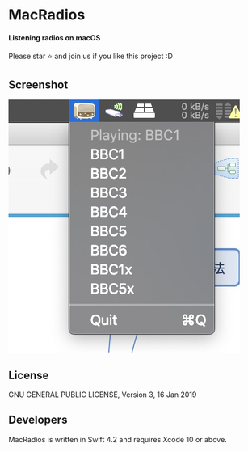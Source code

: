 MacRadios
===========

#### Listening radios on macOS
Please star ⭐ and join us if you like this project :D

## Screenshot

<img src="https://raw.githubusercontent.com/xiewei-wayne/MacRadios/master/Readme/screenshot.jpg">

## License

GNU GENERAL PUBLIC LICENSE, Version 3, 16 Jan 2019

## Developers

MacRadios is written in Swift 4.2 and requires Xcode 10 or above.
